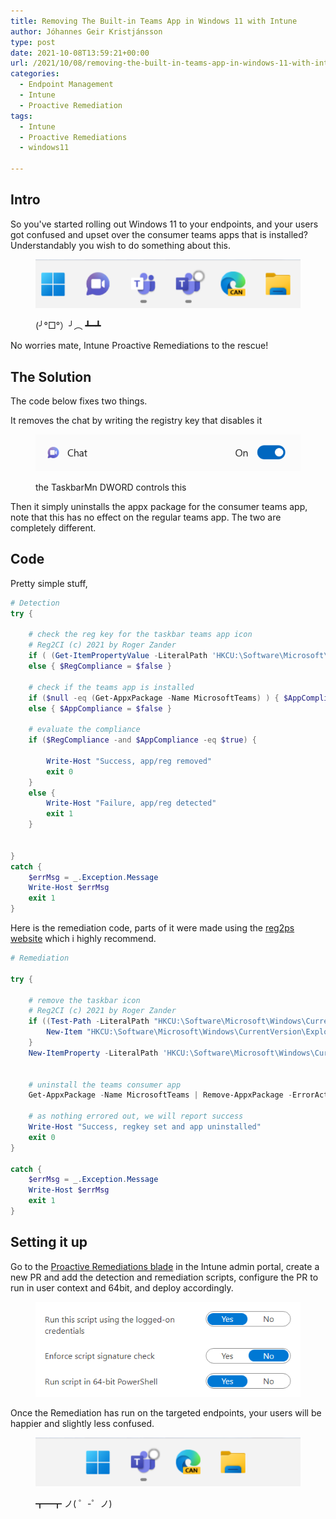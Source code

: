 ```yaml
---
title: Removing The Built-in Teams App in Windows 11 with Intune
author: Jóhannes Geir Kristjánsson
type: post
date: 2021-10-08T13:59:21+00:00
url: /2021/10/08/removing-the-built-in-teams-app-in-windows-11-with-intune/
categories:
  - Endpoint Management
  - Intune
  - Proactive Remediation
tags:
  - Intune
  - Proactive Remediations
  - windows11

---
```

## Intro

So you've started rolling out Windows 11 to your endpoints, and your users got confused and upset over the consumer teams apps that is installed? Understandably you wish to do something about this.<figure class="wp-block-image size-large">

![](vmconnect_HKVrTs61hf.png) <figcaption>(╯°□°）╯︵ ┻━┻</figcaption></figure> 

No worries mate, Intune Proactive Remediations to the rescue!

## The Solution

The code below fixes two things.

It removes the chat by writing the registry key that disables it<figure class="wp-block-image size-large">

![](vmconnect_GJk3LXz1EF.png) <figcaption>the TaskbarMn DWORD controls this</figcaption></figure> 

Then it simply uninstalls the appx package for the consumer teams app, note that this has no effect on the regular teams app. The two are completely different.

## Code

Pretty simple stuff, 


```powershell 
# Detection
try {

    # check the reg key for the taskbar teams app icon
    # Reg2CI (c) 2021 by Roger Zander
    if ( (Get-ItemPropertyValue -LiteralPath 'HKCU:\Software\Microsoft\Windows\CurrentVersion\Explorer\Advanced' -Name 'TaskbarMn' -ErrorAction Stop ) -eq 0 ) { $RegCompliance = $true }
    else { $RegCompliance = $false } 

    # check if the teams app is installed
    if ($null -eq (Get-AppxPackage -Name MicrosoftTeams) ) { $AppCompliance = $true }
    else { $AppCompliance = $false }
    
    # evaluate the compliance
    if ($RegCompliance -and $AppCompliance -eq $true) {

        Write-Host "Success, app/reg removed"
        exit 0
    }
    else {
        Write-Host "Failure, app/reg detected"
        exit 1
    }
   
    
}
catch {
    $errMsg = _.Exception.Message
    Write-Host $errMsg
    exit 1
}
```


Here is the remediation code, parts of it were made using the [reg2ps website](https://reg2ps.azurewebsites.net/) which i highly recommend.


```powershell 
# Remediation

try {

    # remove the taskbar icon
    # Reg2CI (c) 2021 by Roger Zander
    if ((Test-Path -LiteralPath "HKCU:\Software\Microsoft\Windows\CurrentVersion\Explorer\Advanced") -ne $true) {
        New-Item "HKCU:\Software\Microsoft\Windows\CurrentVersion\Explorer\Advanced" -Force -ErrorAction Stop 
    }
    New-ItemProperty -LiteralPath 'HKCU:\Software\Microsoft\Windows\CurrentVersion\Explorer\Advanced' -Name 'TaskbarMn' -Value 0 -PropertyType DWord -Force -ErrorAction Stop
    

    # uninstall the teams consumer app
    Get-AppxPackage -Name MicrosoftTeams | Remove-AppxPackage -ErrorAction stop

    # as nothing errored out, we will report success
    Write-Host "Success, regkey set and app uninstalled"
    exit 0
}

catch {
    $errMsg = _.Exception.Message
    Write-Host $errMsg
    exit 1
}
```


## Setting it up

Go to the [Proactive Remediations blade](https://endpoint.microsoft.com/#blade/Microsoft_Intune_Enrollment/UXAnalyticsMenu/proactiveRemediations) in the Intune admin portal, create a new PR and add the detection and remediation scripts, configure the PR to run in user context and 64bit, and deploy accordingly.<figure class="wp-block-image size-large">

![](WindowsSandboxClient_EZVCQZGC8M.png) </figure> 

Once the Remediation has run on the targeted endpoints, your users will be happier and slightly less confused.<figure class="wp-block-image size-large">

![](j4sLKefuYe.png) <figcaption>┳━┳ ノ( ゜-゜ノ)</figcaption></figure>

